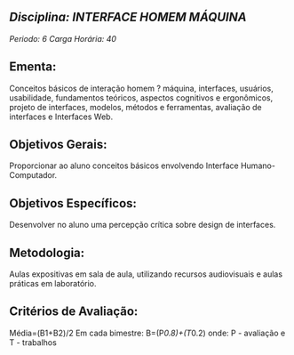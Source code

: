 ## *Disciplina: _INTERFACE HOMEM MÁQUINA_*
*Periodo: _6_*
*Carga Horária: _40_*
 
## Ementa:
Conceitos básicos de interação homem ? máquina, interfaces, usuários, usabilidade, fundamentos teóricos, aspectos cognitivos e ergonômicos, projeto de interfaces, modelos, métodos e ferramentas, avaliação de interfaces e Interfaces Web.
 
## Objetivos Gerais:
Proporcionar ao aluno conceitos básicos envolvendo Interface Humano-Computador.
 
## Objetivos Específicos:
Desenvolver no aluno uma percepção crítica sobre design de interfaces.
 
## Metodologia:
Aulas expositivas em sala de aula, utilizando recursos audiovisuais e aulas práticas em laboratório.
 
## Critérios de Avaliação:
Média=(B1+B2)/2 Em cada bimestre: B=(P*0.8)+(T*0.2) onde: P - avaliação e T - trabalhos